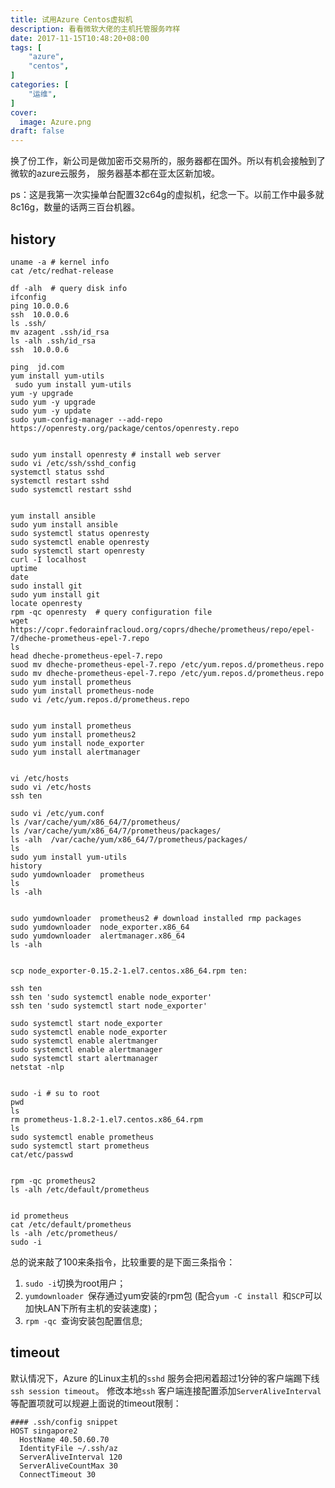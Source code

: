 ```yaml
---
title: 试用Azure Centos虚拟机
description: 看看微软大佬的主机托管服务咋样
date: 2017-11-15T10:48:20+08:00
tags: [
    "azure",
    "centos",
]
categories: [
    "运维",
]
cover:
  image: Azure.png
draft: false
---
```

换了份工作，新公司是做加密币交易所的，服务器都在国外。所以有机会接触到了微软的azure云服务，
服务器基本都在亚太区新加坡。

ps：这是我第一次实操单台配置32c64g的虚拟机，纪念一下。以前工作中最多就8c16g，数量的话两三百台机器。

## history
```shell
uname -a # kernel info
cat /etc/redhat-release 

df -alh  # query disk info
ifconfig 
ping 10.0.0.6
ssh  10.0.0.6
ls .ssh/
mv azagent .ssh/id_rsa
ls -alh .ssh/id_rsa 
ssh  10.0.0.6

ping  jd.com
yum install yum-utils
 sudo yum install yum-utils
yum -y upgrade
sudo yum -y upgrade
sudo yum -y update
sudo yum-config-manager --add-repo https://openresty.org/package/centos/openresty.repo


sudo yum install openresty # install web server
sudo vi /etc/ssh/sshd_config 
systemctl status sshd
systemctl restart sshd
sudo systemctl restart sshd


yum install ansible
sudo yum install ansible
sudo systemctl status openresty
sudo systemctl enable openresty
sudo systemctl start openresty
curl -I localhost
uptime
date
sudo install git
sudo yum install git
locate openresty
rpm -qc openresty  # query configuration file
wget https://copr.fedorainfracloud.org/coprs/dheche/prometheus/repo/epel-7/dheche-prometheus-epel-7.repo
ls
head dheche-prometheus-epel-7.repo 
suod mv dheche-prometheus-epel-7.repo /etc/yum.repos.d/prometheus.repo
sudo mv dheche-prometheus-epel-7.repo /etc/yum.repos.d/prometheus.repo
sudo yum install prometheus
sudo yum install prometheus-node
sudo vi /etc/yum.repos.d/prometheus.repo 


sudo yum install prometheus
sudo yum install prometheus2
sudo yum install node_exporter
sudo yum install alertmanager


vi /etc/hosts
sudo vi /etc/hosts
ssh ten 

sudo vi /etc/yum.conf 
ls /var/cache/yum/x86_64/7/prometheus/
ls /var/cache/yum/x86_64/7/prometheus/packages/
ls -alh  /var/cache/yum/x86_64/7/prometheus/packages/
ls
sudo yum install yum-utils
history 
sudo yumdownloader  prometheus  
ls
ls -alh 


sudo yumdownloader  prometheus2 # download installed rmp packages
sudo yumdownloader  node_exporter.x86_64 
sudo yumdownloader  alertmanager.x86_64 
ls -alh 


scp node_exporter-0.15.2-1.el7.centos.x86_64.rpm ten:

ssh ten 
ssh ten 'sudo systemctl enable node_exporter'
ssh ten 'sudo systemctl start node_exporter'

sudo systemctl start node_exporter
sudo systemctl enable node_exporter
sudo systemctl enable alertmanger
sudo systemctl enable alertmanager
sudo systemctl start alertmanager
netstat -nlp


sudo -i # su to root
pwd
ls
rm prometheus-1.8.2-1.el7.centos.x86_64.rpm 
ls
sudo systemctl enable prometheus
sudo systemctl start prometheus
cat/etc/passwd


rpm -qc prometheus2
ls -alh /etc/default/prometheus 


id prometheus
cat /etc/default/prometheus 
ls -alh /etc/prometheus/
sudo -i
```

总的说来敲了100来条指令，比较重要的是下面三条指令：
1. `sudo -i`切换为root用户；
2. `yumdownloader `保存通过yum安装的rpm包 (配合`yum -C install `和`SCP`可以加快LAN下所有主机的安装速度)；
3. `rpm -qc `查询安装包配置信息;

## timeout
默认情况下，Azure 的Linux主机的`sshd` 服务会把闲着超过1分钟的客户端踢下线`ssh session timeout`。
修改本地`ssh` 客户端连接配置添加`ServerAliveInterval`等配置项就可以规避上面说的timeout限制：
```shell
#### .ssh/config snippet
HOST singapore2
  HostName 40.50.60.70
  IdentityFile ~/.ssh/az
  ServerAliveInterval 120
  ServerAliveCountMax 30
  ConnectTimeout 30
```
